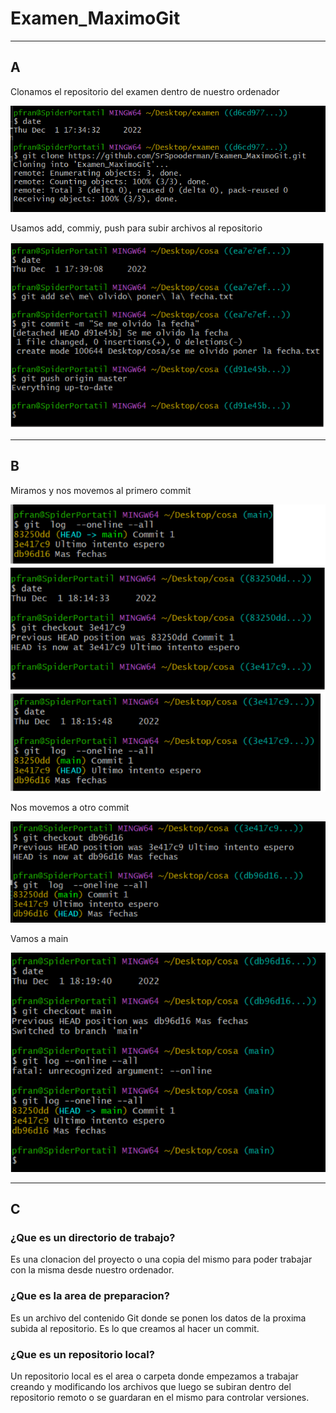 # Examen_MaximoGit

---

## A
Clonamos el repositorio del examen dentro de nuestro ordenador

![1](https://github.com/SrSpooderman/Examen_MaximoGit/blob/master/1.png?raw=true)

Usamos add, commiy, push para subir archivos al repositorio

![2](https://github.com/SrSpooderman/Examen_MaximoGit/blob/master/2.png?raw=true)

---

## B

Miramos y nos movemos al primero commit

![3](https://github.com/SrSpooderman/Examen_MaximoGit/blob/master/3.png?raw=true)

Nos movemos a otro commit

![4](https://github.com/SrSpooderman/Examen_MaximoGit/blob/master/4.png?raw=true)

Vamos a main

![5](https://github.com/SrSpooderman/Examen_MaximoGit/blob/master/5.png?raw=true)

---

## C
### ¿Que es un directorio de trabajo?
Es una clonacion del proyecto o una copia del mismo para poder trabajar con la misma desde nuestro ordenador.
### ¿Que es la area de preparacion?
Es un archivo del contenido Git donde se ponen los datos de la proxima subida al repositorio. Es lo que creamos al hacer un commit.
### ¿Que es un repositorio local?
Un repositorio local es el area o carpeta donde empezamos a trabajar creando y modificando los archivos que luego se subiran dentro del repositorio remoto o se guardaran en el mismo para controlar versiones.

